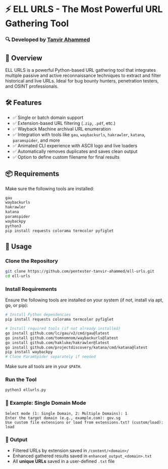 # ⚡ ELL URLS - The Most Powerful URL Gathering Tool

### 🔍 Developed by [Tanvir Ahammed](https://www.linkedin.com/in/tanvirahammedpentester/)

## 🚀 Overview

ELL URLS is a powerful Python-based URL gathering tool that integrates multiple passive and active reconnaissance techniques to extract and filter historical and live URLs. Ideal for bug bounty hunters, penetration testers, and OSINT professionals.

## 🛠️ Features

- ✅ Single or batch domain support
- ✅ Extension-based URL filtering (`.zip`, `.pdf`, etc.)
- ✅ Wayback Machine archival URL enumeration
- ✅ Integration with tools like `gau`, `waybackurls`, `hakrawler`, `katana`, `paramspider`, and more
- ✅ Animated CLI experience with ASCII logo and live loaders
- ✅ Automatically removes duplicates and saves clean output
- ✅ Option to define custom filename for final results


## 📦 Requirements

Make sure the following tools are installed:
```bash
gau
waybackurls
hakrawler
katana
paramspider
waybackpy
python3
pip install requests colorama termcolor pyfiglet
```

## 🚀 Usage

### Clone the Repository

```bash
git clone https://github.com/pentester-tanvir-ahammed/ell-urls.git
cd ell-urls
```

### Install Requirements

Ensure the following tools are installed on your system (if not, install via apt, go, or pip):

```bash
# Install Python dependencies
pip install requests colorama termcolor pyfiglet

# Install required tools (if not already installed)
go install github.com/lc/gau/v2/cmd/gau@latest
go install github.com/tomnomnom/waybackurls@latest
go install github.com/hakluke/hakrawler@latest
go install github.com/projectdiscovery/katana/cmd/katana@latest
pip install waybackpy
# Clone ParamSpider separately if needed
```

Make sure all tools are in your `$PATH`.


### Run the Tool

```bash
python3 ellurls.py
```


### 🧪 Example: Single Domain Mode

```text
Select mode (1: Single Domain, 2: Multiple Domains): 1
Enter the target domain (e.g., example.com): gov.sg
Use custom file extensions or load from extensions.txt? (custom/load): load
```


### 📂 Output

* Filtered URLs by extension saved in `/content/<domain>/`
* Enhanced gathered results saved in `enhanced_output_<domain>.txt`
* All **unique URLs** saved in a user-defined `.txt` file

